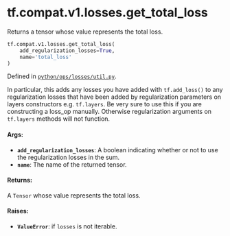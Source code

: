 <div itemscope itemtype="http://developers.google.com/ReferenceObject">
<meta itemprop="name" content="tf.compat.v1.losses.get_total_loss" />
<meta itemprop="path" content="Stable" />
</div>

# tf.compat.v1.losses.get_total_loss

Returns a tensor whose value represents the total loss.

``` python
tf.compat.v1.losses.get_total_loss(
    add_regularization_losses=True,
    name='total_loss'
)
```



Defined in [`python/ops/losses/util.py`](/code/stable/tensorflow/python/ops/losses/util.py).

<!-- Placeholder for "Used in" -->

In particular, this adds any losses you have added with `tf.add_loss()` to
any regularization losses that have been added by regularization parameters
on layers constructors e.g. `tf.layers`. Be very sure to use this if you
are constructing a loss_op manually. Otherwise regularization arguments
on `tf.layers` methods will not function.

#### Args:


* <b>`add_regularization_losses`</b>: A boolean indicating whether or not to use the
  regularization losses in the sum.
* <b>`name`</b>: The name of the returned tensor.


#### Returns:

A `Tensor` whose value represents the total loss.



#### Raises:


* <b>`ValueError`</b>: if `losses` is not iterable.